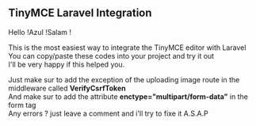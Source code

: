 ## TinyMCE Laravel Integration

Hello !Azul !Salam !  

This is the most easiest way to integrate the TinyMCE editor with Laravel  
You can copy/paste these codes into your project and try it out  
I'll be very happy if this helped you.  

Just make sur to add the exception of the uploading image route in the middleware called **VerifyCsrfToken**  
And make sur to add the attribute **enctype="multipart/form-data"** in the form tag  
Any errors ? just leave a comment and i'll try to fixe it A.S.A.P
